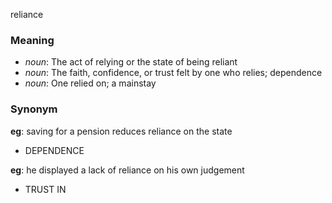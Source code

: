 reliance
### Meaning
+ _noun_: The act of relying or the state of being reliant
+ _noun_: The faith, confidence, or trust felt by one who relies; dependence
+ _noun_: One relied on; a mainstay

### Synonym

__eg__: saving for a pension reduces reliance on the state

+ DEPENDENCE

__eg__: he displayed a lack of reliance on his own judgement

+ TRUST IN


